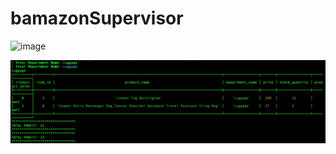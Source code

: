 # bamazonSupervisor


![image](/./files/selectViewProduct.png "View Product")


![image](/./files/showTotalProfit.png)
